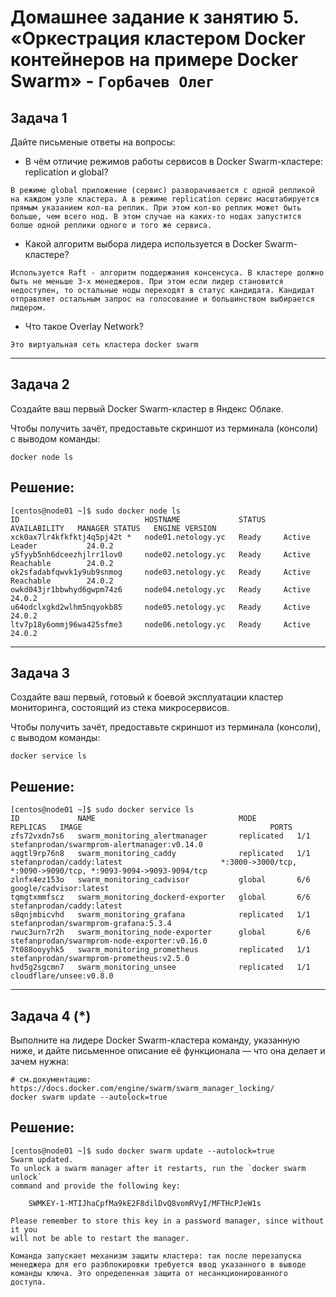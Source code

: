 # Домашнее задание к занятию 5. «Оркестрация кластером Docker контейнеров на примере Docker Swarm» - `Горбачев Олег`

## Задача 1

Дайте письменые ответы на вопросы:

- В чём отличие режимов работы сервисов в Docker Swarm-кластере: replication и global?

`В режиме global приложение (сервис) разворачивается с одной репликой на каждом узле кластера.
А в режиме replication сервис масштабируется прямым указанием кол-ва реплик. При этом кол-во реплик может быть больше, чем всего нод.
В этом случае на каких-то нодах запустится болше одной реплики одного и того же сервиса.`

- Какой алгоритм выбора лидера используется в Docker Swarm-кластере?
```
Используется Raft - алгоритм поддержания консенсуса. В кластере должно быть не меньше 3-х менеджеров. При этом если лидер становится недоступен, то остальные ноды переходят в статус кандидата. Кандидат отправляет остальным запрос на голосование и большинством выбирается лидером. 
```
- Что такое Overlay Network?
```
Это виртуальная сеть кластера docker swarm
```
---

## Задача 2

Создайте ваш первый Docker Swarm-кластер в Яндекс Облаке.

Чтобы получить зачёт, предоставьте скриншот из терминала (консоли) с выводом команды:
```
docker node ls
```
## Решение:

```console
[centos@node01 ~]$ sudo docker node ls
ID                            HOSTNAME             STATUS    AVAILABILITY   MANAGER STATUS   ENGINE VERSION
xck0ax7lr4kfkfktj4q5pj42t *   node01.netology.yc   Ready     Active         Leader           24.0.2
y5fyyb5nh6dceezhjlrr1lov0     node02.netology.yc   Ready     Active         Reachable        24.0.2
ok2sfadabfqwvk1y9ub9snmog     node03.netology.yc   Ready     Active         Reachable        24.0.2
owkd043jr1bbwhyd6gwpm74z6     node04.netology.yc   Ready     Active                          24.0.2
u64odclxgkd2wlhm5nqyokb85     node05.netology.yc   Ready     Active                          24.0.2
ltv7p18y6ommj96wa425sfme3     node06.netology.yc   Ready     Active                          24.0.2
```

---

## Задача 3

Создайте ваш первый, готовый к боевой эксплуатации кластер мониторинга, состоящий из стека микросервисов.

Чтобы получить зачёт, предоставьте скриншот из терминала (консоли), с выводом команды:
```
docker service ls
```
## Решение:

```console
[centos@node01 ~]$ sudo docker service ls
ID             NAME                                MODE         REPLICAS   IMAGE                                          PORTS
zfs72vxdn7s6   swarm_monitoring_alertmanager       replicated   1/1        stefanprodan/swarmprom-alertmanager:v0.14.0    
aqgtl9rp76n8   swarm_monitoring_caddy              replicated   1/1        stefanprodan/caddy:latest                      *:3000->3000/tcp, *:9090->9090/tcp, *:9093-9094->9093-9094/tcp
zlnfx4ez153o   swarm_monitoring_cadvisor           global       6/6        google/cadvisor:latest                         
tqmgtxmmfscz   swarm_monitoring_dockerd-exporter   global       6/6        stefanprodan/caddy:latest                      
s8qnjmbicvhd   swarm_monitoring_grafana            replicated   1/1        stefanprodan/swarmprom-grafana:5.3.4           
rwuc3urn7r2h   swarm_monitoring_node-exporter      global       6/6        stefanprodan/swarmprom-node-exporter:v0.16.0   
7t088ooyyhk5   swarm_monitoring_prometheus         replicated   1/1        stefanprodan/swarmprom-prometheus:v2.5.0       
hvd5g2sgcmn7   swarm_monitoring_unsee              replicated   1/1        cloudflare/unsee:v0.8.0  
```

---

## Задача 4 (*)

Выполните на лидере Docker Swarm-кластера команду, указанную ниже, и дайте письменное описание её функционала — что она делает и зачем нужна:
```
# см.документацию: https://docs.docker.com/engine/swarm/swarm_manager_locking/
docker swarm update --autolock=true
```

## Решение:

```console
[centos@node01 ~]$ sudo docker swarm update --autolock=true
Swarm updated.
To unlock a swarm manager after it restarts, run the `docker swarm unlock`
command and provide the following key:

    SWMKEY-1-MTIJhaCpfMa9kE2F8dilDvQ8vomRVyI/MFTHcPJeW1s

Please remember to store this key in a password manager, since without it you
will not be able to restart the manager.
```
```
Команда запускает механизм защиты кластера: так после перезапуска менеджера для его разблокировки требуется ввод указанного в выводе команды ключа. Это определенная защита от несанкционированного доступа.
```
